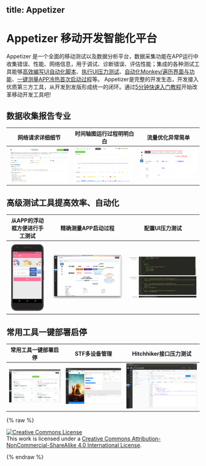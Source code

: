 title: Appetizer
---

# Appetizer 移动开发智能化平台
Appetizer 是一个全面的移动测试以及数据分析平台，数据采集功能在APP运行中收集错误、性能、网络信息，用于调试、诊断错误、评估性能；集成的各种测试工具能够[高效编写UI自动化脚本]()、[执行UI压力测试]()、[自动化Monkey/遍历界面与功能]()、[一键测量APP冷热首次启动过程]()等。 Appetizer是完整的开发生态，开发接入优质第三方工具，从开发到发版形成统一的闭环。通过[5分钟快速入门教程](get-started.html)开始改革移动开发工具吧!

## 数据收集报告专业
| 网络请求详细细节 | 时间轴图运行过程明明白白 | 流量优化异常简单 | 
|:-----------------:| :---------------: | :--: |
|  ![](usage/reports-details.png) |![](usage/reports-timeline.png)| ![](advanced/traffic-4.png)|

## 高级测试工具提高效率、自动化
|  从APP的浮动框方便进行手工测试  | 精确测量APP启动过程 | 配置UI压力测试 | 
|:-----------------:| :---------------: | :--: |
|  ![](usage/floating-menu.png) |![](usage/loadtime.png)| ![](usage/maxim-config.png)|

## 常用工具一键部署启停
|  常用工具一键部署启停  | STF多设备管理 | Hitchhiker接口压力测试 | 
|:-----------------:| :---------------: | :--: |
|  ![](usage/integration-all.png) |![](usage/integration-openstf.png)| ![](usage/integration-hitchhiker.png)|

{% raw %}

<a rel="license" href="http://creativecommons.org/licenses/by-nc-sa/4.0/"><img alt="Creative Commons License" style="border-width:0" src="https://i.creativecommons.org/l/by-nc-sa/4.0/88x31.png" /></a><br />This work is licensed under a <a rel="license" href="http://creativecommons.org/licenses/by-nc-sa/4.0/">Creative Commons Attribution-NonCommercial-ShareAlike 4.0 International License</a>.

{% endraw %}
